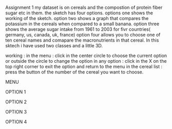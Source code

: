 Assignment 1
my dataset is on cereals and the compostion of protein fiber sugar etc in them.
the sketch has four options.
options one shows the working of the sketch.
option two shows a graph that compares the potassium in the cereals when compared to a small banana.
option three shows the average sugar intake from 1961 to 2003 for fivr countries( germany, us, canada, uk, france)
option four allows you to choose one of ten cereal names and comapare the macronutrients in that cereal.
In this sktech i have used two classes and a little 3D.

working :
in the menu : click in the center circle to choose the current option or outside the circle to change the option
in any option : click in the X on the top right corner to exit the option and return to the menu
in the cereal list : press the button of the number of the cereal you want to choose.













MENU








OPTION 1








OPTION 2








OPTION 3








OPTION 4


